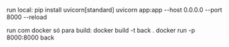 run local:
pip install uvicorn[standard]
uvicorn app:app --host 0.0.0.0 --port 8000 --reload

run com docker só para build:
docker build -t back .
docker run -p 8000:8000 back